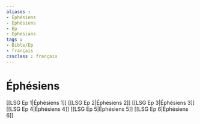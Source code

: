 ```yaml
---
aliases : 
- Éphésiens
- Éphésiens
- Ep
- Ephesians
tags : 
- Bible/Ep
- français
cssclass : français
---
```


# Éphésiens

[[LSG Ep 1|Éphésiens 1]]
[[LSG Ep 2|Éphésiens 2]]
[[LSG Ep 3|Éphésiens 3]]
[[LSG Ep 4|Éphésiens 4]]
[[LSG Ep 5|Éphésiens 5]]
[[LSG Ep 6|Éphésiens 6]]
